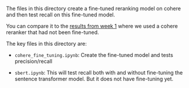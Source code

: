 The files in this directory create a fine-tuned reranking model on cohere and then test recall on this fine-tuned model.

You can compare it to the [results from week 1](https://github.com/567-labs/systematically-improving-rag/blob/main/week1_bootstrap_evals/metrics.ipynb) where we used a cohere reranker that had not been fine-tuned.

The key files in this directory are:

- `cohere_fine_tuning.ipynb`: Create the fine-tuned model and tests precision/recall

- `sbert.ipynb`: This will test recall both with and without fine-tuning the sentence transformer model. But it does not have fine-tuning yet.
